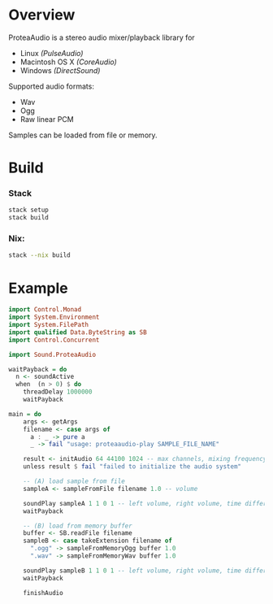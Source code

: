 # Overview

ProteaAudio is a stereo audio mixer/playback library for

- Linux *(PulseAudio)*
- Macintosh OS X *(CoreAudio)*
- Windows *(DirectSound)*

Supported audio formats:
- Wav
- Ogg
- Raw linear PCM

Samples can be loaded from file or memory.

# Build

### Stack

```bash
stack setup
stack build
```

### Nix:

``` bash
stack --nix build
```

# Example

```haskell
import Control.Monad
import System.Environment
import System.FilePath
import qualified Data.ByteString as SB
import Control.Concurrent

import Sound.ProteaAudio

waitPayback = do
  n <- soundActive
  when  (n > 0) $ do
    threadDelay 1000000
    waitPayback

main = do
    args <- getArgs
    filename <- case args of
      a : _ -> pure a
      _ -> fail "usage: proteaaudio-play SAMPLE_FILE_NAME"

    result <- initAudio 64 44100 1024 -- max channels, mixing frequency, mixing buffer size
    unless result $ fail "failed to initialize the audio system"

    -- (A) load sample from file
    sampleA <- sampleFromFile filename 1.0 -- volume

    soundPlay sampleA 1 1 0 1 -- left volume, right volume, time difference between left and right, pitch factor for playback
    waitPayback

    -- (B) load from memory buffer
    buffer <- SB.readFile filename
    sampleB <- case takeExtension filename of
      ".ogg" -> sampleFromMemoryOgg buffer 1.0
      ".wav" -> sampleFromMemoryWav buffer 1.0

    soundPlay sampleB 1 1 0 1 -- left volume, right volume, time difference between left and right, pitch factor for playback
    waitPayback

    finishAudio
```
